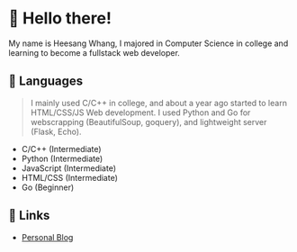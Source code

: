 # 👋 Hello there!
 My name is Heesang Whang, I majored in Computer Science in college and learning to become a fullstack web developer. 
 
## 🔖 Languages

> I mainly used C/C++ in college, and about a year ago started to learn HTML/CSS/JS Web development. I used Python and Go for webscrapping (BeautifulSoup, goquery), and lightweight server (Flask, Echo).

* C/C++ (Intermediate)
* Python (Intermediate)
* JavaScript (Intermediate)
* HTML/CSS (Intermediate)
* Go (Beginner)

## 🔗 Links

* [Personal Blog](https://runfridge-dev-blog.netlify.app/)
